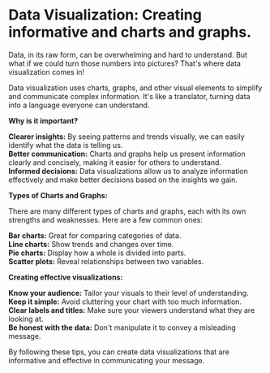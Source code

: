 # Data Visualization: Creating informative and charts and graphs.

Data, in its raw form, can be overwhelming and hard to understand. But what if we could turn those numbers into pictures? That's where data visualization comes in!

Data visualization uses charts, graphs, and other visual elements to simplify and communicate complex information. It's like a translator, turning data into a language everyone can understand.

**Why is it important?**

**Clearer insights:** By seeing patterns and trends visually, we can easily identify what the data is telling us.  
**Better communication:** Charts and graphs help us present information clearly and concisely, making it easier for others to understand.  
**Informed decisions:** Data visualizations allow us to analyze information effectively and make better decisions based on the insights we gain.  

**Types of Charts and Graphs:**

There are many different types of charts and graphs, each with its own strengths and weaknesses. Here are a few common ones:

**Bar charts:** Great for comparing categories of data.  
**Line charts:** Show trends and changes over time.  
**Pie charts:** Display how a whole is divided into parts.  
**Scatter plots:** Reveal relationships between two variables.  

**Creating effective visualizations:**

**Know your audience:** Tailor your visuals to their level of understanding.  
**Keep it simple:** Avoid cluttering your chart with too much information.  
**Clear labels and titles:** Make sure your viewers understand what they are looking at.  
**Be honest with the data:** Don't manipulate it to convey a misleading message.  

By following these tips, you can create data visualizations that are informative and effective in communicating your message.
